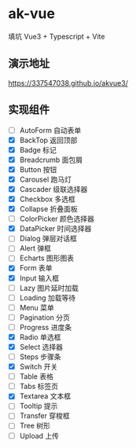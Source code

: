 # ak-vue
填坑 Vue3 + Typescript + Vite

## 演示地址
https://337547038.github.io/akvue3/

## 实现组件
- [ ] AutoForm 自动表单
- [x] BackTop 返回顶部
- [x] Badge 标记
- [x] Breadcrumb 面包屑
- [x] Button 按钮
- [x] Carousel 跑马灯
- [x] Cascader 级联选择器
- [x] Checkbox 多选框
- [x] Collapse 折叠面板
- [ ] ColorPicker 颜色选择器
- [x] DataPicker 时间选择器
- [ ] Dialog 弹层对话框
- [ ] Alert 弹框
- [ ] Echarts 图形图表
- [x] Form 表单
- [x] Input 输入框
- [ ] Lazy 图片延时加载
- [ ] Loading 加载等待
- [ ] Menu 菜单
- [ ] Pagination 分页
- [ ] Progress 进度条
- [x] Radio 单选框
- [x] Select 选择器
- [ ] Steps 步骤条
- [x] Switch 开关
- [ ] Table 表格
- [ ] Tabs 标签页
- [x] Textarea 文本框
- [ ] Tooltip 提示
- [ ] Transfer 穿梭框
- [ ] Tree 树形
- [ ] Upload 上传
